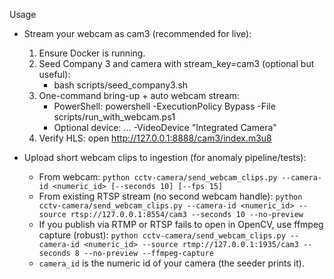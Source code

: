Usage

- Stream your webcam as cam3 (recommended for live):
  1) Ensure Docker is running.
  2) Seed Company 3 and camera with stream_key=cam3 (optional but useful):
     - bash scripts/seed_company3.sh
  3) One-command bring-up + auto webcam stream:
     - PowerShell: powershell -ExecutionPolicy Bypass -File scripts/run_with_webcam.ps1
     - Optional device: ... -VideoDevice "Integrated Camera"
  4) Verify HLS: open http://127.0.0.1:8888/cam3/index.m3u8

- Upload short webcam clips to ingestion (for anomaly pipeline/tests):
  - From webcam: `python cctv-camera/send_webcam_clips.py --camera-id <numeric_id> [--seconds 10] [--fps 15]`
  - From existing RTSP stream (no second webcam handle):
    `python cctv-camera/send_webcam_clips.py --camera-id <numeric_id> --source rtsp://127.0.0.1:8554/cam3 --seconds 10 --no-preview`
  - If you publish via RTMP or RTSP fails to open in OpenCV, use ffmpeg capture (robust):
    `python cctv-camera/send_webcam_clips.py --camera-id <numeric_id> --source rtmp://127.0.0.1:1935/cam3 --seconds 8 --no-preview --ffmpeg-capture`
  - `camera_id` is the numeric id of your camera (the seeder prints it).
